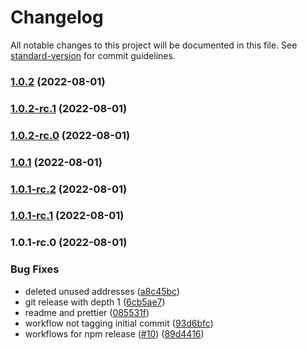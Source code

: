 # Changelog

All notable changes to this project will be documented in this file. See [standard-version](https://github.com/conventional-changelog/standard-version) for commit guidelines.

### [1.0.2](https://github.com/donoso-eth/keep3r-cli-job-increase-counter/compare/v1.0.2-rc.1...v1.0.2) (2022-08-01)

### [1.0.2-rc.1](https://github.com/donoso-eth/keep3r-cli-job-increase-counter/compare/v1.0.2-rc.0...v1.0.2-rc.1) (2022-08-01)

### [1.0.2-rc.0](https://github.com/donoso-eth/keep3r-cli-job-increase-counter/compare/v1.0.1...v1.0.2-rc.0) (2022-08-01)

### [1.0.1](https://github.com/donoso-eth/keep3r-cli-job-increase-counter/compare/v1.0.1-rc.2...v1.0.1) (2022-08-01)

### [1.0.1-rc.2](https://github.com/donoso-eth/keep3r-cli-job-increase-counter/compare/v1.0.1-rc.1...v1.0.1-rc.2) (2022-08-01)

### [1.0.1-rc.1](https://github.com/donoso-eth/keep3r-cli-job-increase-counter/compare/v1.0.1-rc.0...v1.0.1-rc.1) (2022-08-01)

### 1.0.1-rc.0 (2022-08-01)


### Bug Fixes

* deleted unused addresses ([a8c45bc](https://github.com/donoso-eth/keep3r-cli-job-increase-counter/commit/a8c45bcd6d011a9eac447be1d21c0ebdcdb9f6ca))
* git release with depth 1 ([6cb5ae7](https://github.com/donoso-eth/keep3r-cli-job-increase-counter/commit/6cb5ae720eda4c0f08f248350c0d5045e22a0f61))
* readme and prettier ([085531f](https://github.com/donoso-eth/keep3r-cli-job-increase-counter/commit/085531fec0d65af06a40d1e6116214c8b2509406))
* workflow not tagging initial commit ([93d6bfc](https://github.com/donoso-eth/keep3r-cli-job-increase-counter/commit/93d6bfc09adeb74c8cf6bff78d696c02575dee5a))
* workflows for npm release ([#10](https://github.com/donoso-eth/keep3r-cli-job-increase-counter/issues/10)) ([89d4416](https://github.com/donoso-eth/keep3r-cli-job-increase-counter/commit/89d441610195327f7fd0b7ec08c20bb1a884a7b1))
